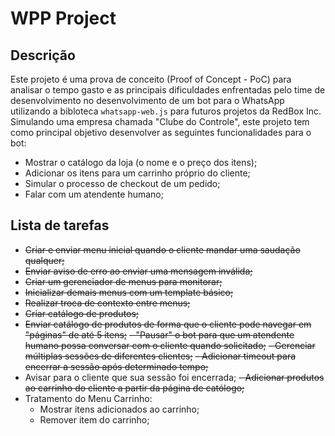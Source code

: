 # WPP Project

## Descrição

Este projeto é uma prova de conceito (Proof of Concept - PoC) para analisar o tempo gasto e as principais dificuldades enfrentadas pelo time de desenvolvimento no desenvolvimento de um bot para o WhatsApp utilizando a bibloteca `whatsapp-web.js` para futuros projetos da RedBox Inc. Simulando uma empresa chamada "Clube do Controle", este projeto tem como principal objetivo desenvolver as seguintes funcionalidades para o bot:

 - Mostrar o catálogo da loja (o nome e o preço dos itens);
 - Adicionar os itens para um carrinho próprio do cliente;
 - Simular o processo de checkout de um pedido;
 - Falar com um atendente humano;

## Lista de tarefas

- ~~Criar e enviar menu inicial quando o cliente mandar uma saudação qualquer;~~
- ~~Enviar aviso de erro ao enviar uma mensagem inválida;~~
- ~~Criar um gerenciador de menus para monitorar;~~
- ~~Inicializar demais menus com um template básico;~~
- ~~Realizar troca de contexto entre menus;~~
- ~~Criar catálogo de produtos;~~
- ~~Enviar catálogo de produtos de forma que o cliente pode navegar em "páginas" de até 5 itens;~~
~~- "Pausar" o bot para que um atendente humano possa conversar com o cliente quando solicitado;~~
~~- Gerenciar múltiplas sessões de diferentes clientes;~~
~~- Adicionar timeout para encerrar a sessão após determinado tempo;~~
- Avisar para o cliente que sua sessão foi encerrada;
~~- Adicionar produtos ao carrinho do cliente a partir da página de católogo;~~
- Tratamento do Menu Carrinho:
  - Mostrar itens adicionados ao carrinho;
  - Remover item do carrinho;